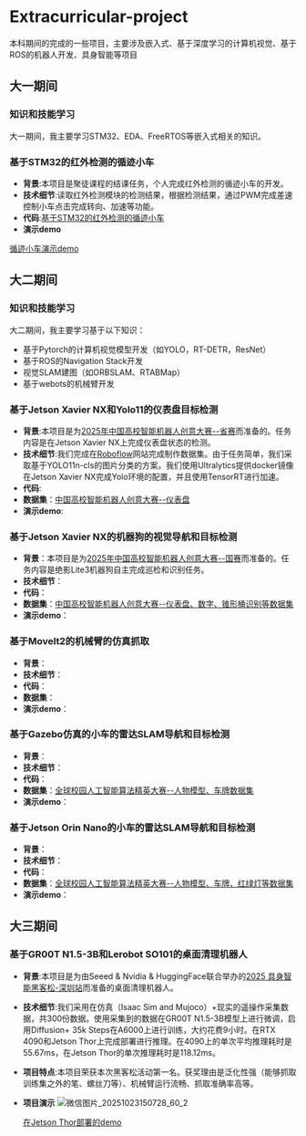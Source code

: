 # Extracurricular-project
本科期间的完成的一些项目，主要涉及嵌入式、基于深度学习的计算机视觉、基于ROS的机器人开发、具身智能等项目

## 大一期间
### 知识和技能学习
大一期间，我主要学习STM32、EDA、FreeRTOS等嵌入式相关的知识。
### 基于STM32的红外检测的循迹小车
- **背景**:本项目是聚徒课程的结课任务，个人完成红外检测的循迹小车的开发。
- **技术细节**:读取红外检测模块的检测结果，根据检测结果，通过PWM完成差速控制小车点击完成转向、加速等功能。
- **代码**:[基于STM32的红外检测的循迹小车](Infrared-Line-Tracking-Vehicle/)
- **演示demo**
  
[循迹小车演示demo](https://github.com/user-attachments/assets/b56040be-90e1-4e44-83ad-860a2a5d940c)



## 大二期间
### 知识和技能学习
大二期间，我主要学习基于以下知识：
- 基于Pytorch的计算机视觉模型开发（如YOLO，RT-DETR，ResNet）
- 基于ROS的Navigation Stack开发
- 视觉SLAM建图（如ORBSLAM、RTABMap）
- 基于webots的机械臂开发
### 基于Jetson Xavier NX和Yolo11的仪表盘目标检测
- **背景**:本项目是为[2025年中国高校智能机器人创意大赛--省赛](https://www.robotcontest.cn/home/homepage)而准备的。任务内容是在Jetson Xavier NX上完成仪表盘状态的检测。
- **技术细节**:我们完成在[Roboflow](https://universe.roboflow.com/)网站完成制作数据集。由于任务简单，我们采取基于YOLO11n-cls的图片分类的方案。我们使用Ultralytics提供docker镜像在Jetson Xavier NX完成Yolo环境的配置，并且使用TensorRT进行加速。
- **代码**:
- **数据集**：[中国高校智能机器人创意大赛--仪表盘](https://universe.roboflow.com/wendychen/dashboard-wso6u)
- **演示demo**:

### 基于Jetson Xavier NX的机器狗的视觉导航和目标检测
- **背景**：本项目是为[2025年中国高校智能机器人创意大赛--国赛](https://www.robotcontest.cn/home/homepage)而准备的。任务内容是绝影Lite3机器狗自主完成巡检和识别任务。
- **技术细节**：
- **代码**：
- **数据集**：[中国高校智能机器人创意大赛--仪表盘、数字、锥形桶识别等数据集](https://universe.roboflow.com/wendychen/dashboard_seg)
- **演示demo**：
### 基于MoveIt2的机械臂的仿真抓取
- **背景**：
- **技术细节**：
- **代码**：
- **数据集**：
- **演示demo**：
### 基于Gazebo仿真的小车的雷达SLAM导航和目标检测
- **背景**：
- **技术细节**：
- **代码**：
- **数据集**：[全球校园人工智能算法精英大赛--人物模型、车牌数据集](https://universe.roboflow.com/wendychen/detectpeople-obpao)
- **演示demo**：
### 基于Jetson Orin Nano的小车的雷达SLAM导航和目标检测
- **背景**：
- **技术细节**：
- **代码**：
- **数据集**：[全球校园人工智能算法精英大赛--人物模型、车牌、红绿灯等数据集](https://universe.roboflow.com/wendychen/realsence_detect-3-kjf3p)
- **演示demo**：
## 大三期间
### 基于GR00T N1.5-3B和Lerobot SO101的桌面清理机器人
- **背景**:本项目是为由Seeed & Nvidia & HuggingFace联合举办的[2025 具身智能黑客松-深圳站](https://www.seeedstudio.com.cn/post/%E6%8E%A2%E7%B4%A2%E5%85%B7%E8%BA%AB%E6%99%BA%E8%83%BD%E7%9A%84%E6%9C%AA%E6%9D%A5%EF%BC%9A2025-seeed-embodied-ai-%E9%BB%91%E5%AE%A2%E6%9D%BE-%E6%B7%B1%E5%9C%B3%E7%AB%99)而准备的桌面清理机器人。
- **技术细节**:我们采用在仿真（Isaac Sim and Mujoco）+现实的遥操作采集数据，共300份数据。使用采集到的数据在GR00T N1.5-3B模型上进行微调，启用Diffusion+ 35k Steps在A6000上进行训练，大约花费9小时。在RTX 4090和Jetson Thor上完成部署进行推理。在4090上的单次平均推理耗时是55.67ms，在Jetson Thor的单次推理耗时是118.12ms。
- **项目特点**:本项目荣获本次黑客松活动第一名。获奖理由是泛化性强（能够抓取训练集之外的笔、螺丝刀等）、机械臂运行流畅、抓取准确率高等。
- **项目演示**
  ![微信图片_20251023150728_60_2](https://github.com/user-attachments/assets/48d40a00-f340-4041-9f88-899f7b1b4944)
  
  [在Jetson Thor部署的demo](https://github.com/user-attachments/assets/7e9745f7-275e-495b-9a33-37e8e8445228)
  

